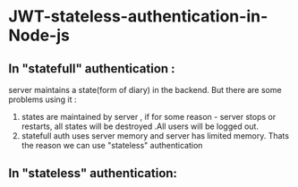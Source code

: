 # JWT-stateless-authentication-in-Node-js
## In "statefull" authentication :
server maintains a state(form of diary) in the backend.
But there are some problems using it :
1. states are maintained by server , if for some reason - server stops or restarts, all states will be destroyed .All users will be logged out.
2. statefull auth uses server memory and server has limited memory.
Thats the reason we can use "stateless" authentication 
## In "stateless" authentication:

